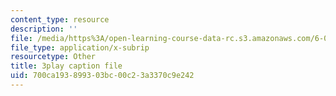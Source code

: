 ```yaml
---
content_type: resource
description: ''
file: /media/https%3A/open-learning-course-data-rc.s3.amazonaws.com/6-041-probabilistic-systems-analysis-and-applied-probability-fall-2010/700ca193899303bc00c23a3370c9e242_P7a4bjE6Crk.srt
file_type: application/x-subrip
resourcetype: Other
title: 3play caption file
uid: 700ca193-8993-03bc-00c2-3a3370c9e242
---
```

